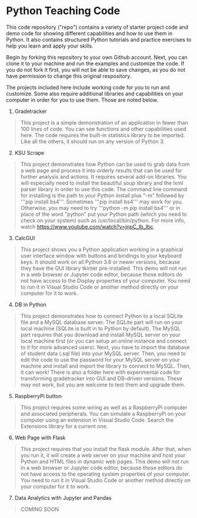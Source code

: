# Python Teaching Code
This code repository ("repo") contains a variety of starter project code and demo code for showing different capabilities and how to use them in Python. It also contains structured Python tutorials and practice exercises to help you learn and apply your skills.

Begin by forking this repository to your own Github account. Next, you can clone it to your machine and run the examples and customize the code. If you do not fork it first, you will not be able to save changes, as you do not have permission to change this original respository.

The projects included here include working code for you to run and customize. Some also require additional libraries and capabilities on your computer in order for you to use them. Those are noted below.

1. Gradetracker
> This project is a simple demonstration of an application in fewer than 100 lines of code. You can see functions and other capabilities used here. The code requires the built-in statistics library to be imported. Like all the others, it should run on any version of Python 3.
2. KSU Scrape
> This project demonstrates how Python can be used to grab data from a web page and process it into orderly results that can be used for further analysis and actions. It requires several add-on libraries. You will especially need to install the beautiful soup library and the lxml parser library in order to use this code. The command line command for installing is the path to your Python install plus "-m" followed by '''pip install bs4'''. Sometimes '''pip install bs4''' may work for you. Otherwise, you may need to try '''python -m pip install bs4''' or in place of the word "python" put your Python path (which you need to check on your system) such as /usr/local/bin/python. For more info, watch https://www.youtube.com/watch?v=jnpC_Ib_lbc.
3. CalcGUI
> This project shows you a Python application working in a graphical user interface window with buttons and bindings to your keyboard keys. It should work on all Python 3.6 or newer versions, because they have the GUI library tkinter pre-installed. This demo will not run in a web browser or Jupyter code editor, because those editors do not have access to the Display properties of your computer. You need to run it in Visual Studio Code or another method directly on your computer for it to work.
4. DB in Python
> This project demonstrates how to connect Python to a local SQLite file and a MySQL database server. The SQLite part will run on your local machine (SQLite is built in to Python by default). The MySQL part requires that you download and install MySQL server on your local machine first (or you can setup an online instance and connect to it for more advanced users). Next, you have to import the database of student data (.sql file) into your MySQL server. Then, you need to edit the code to use the password for your MySQL server on your machine and install and import the library to connect to MySQL. Then, it can work! There is also a folder here with experimental code for transforming gradetracker into GUI and DB-driven versions. These may not work, but you are welcome to test them and upgrade them.
5. RaspberryPi button
> This project requires some wiring as well as a RaspberryPi computer and associated peripherals. You can simulate a RaspberryPi on your computer using an extension in Visual Studio Code. Search the Extensions library for a current one.
6. Web Page with Flask
> This project requires that you install the flask module. After that, when you run it, it will create a web server on your machine and host your Python and HTML files in dynamic web pages. This demo will not run in a web browser or Jupyter code editor, because those editors do not have access to the operating system properties of your computer. You need to run it in Visual Studio Code or another method directly on your computer for it to work.
7. Data Analytics with Jupyter and Pandas
> COMING SOON
